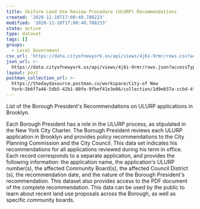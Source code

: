 ```yaml
---
title: Uniform Land Use Review Procedure (ULURP) Recommendations
created: '2020-11-10T17:00:40.788223'
modified: '2020-11-10T17:00:40.788233'
state: active
type: dataset
tags: []
groups:
  - Local Government
csv_url: 'https://data.cityofnewyork.us/api/views/4j6i-9rmr/rows.csv?accessType=DOWNLOAD'
json_url: >-
  https://data.cityofnewyork.us/api/views/4j6i-9rmr/rows.json?accessType=DOWNLOAD
layout: post
postman_collection_url: >-
  https://thedaydasource.postman.co/workspace/City-of New
  York~3b6f7a46-5db5-42b1-80fe-9fbef41e3e06/collection/1d9e037a-ccbd-4f71-a58f-3d95aa0676e2
---
```

List of the Borough President's Recommendations on ULURP applications in Brooklyn.

Each Borough President has a role in the ULURP process, as stipulated in the New York City Charter. The Borough President reviews each ULURP application in Brooklyn and provides policy recommendations to the City Planning Commission and the City Council. This data set indicates his recommendations for all applications reviewed during his term in office. Each record corresponds to a separate application, and provides the following information: the application name, the application's ULURP number(s), the affected Community Board(s), the affected Council District (s), the recommendation date, and the nature of the Borough President's recommendation. This dataset also provides access to the PDF document of the complete recommendation. This data can be used by the public to learn about recent land use proposals across the Borough, as well as specific community boards.
